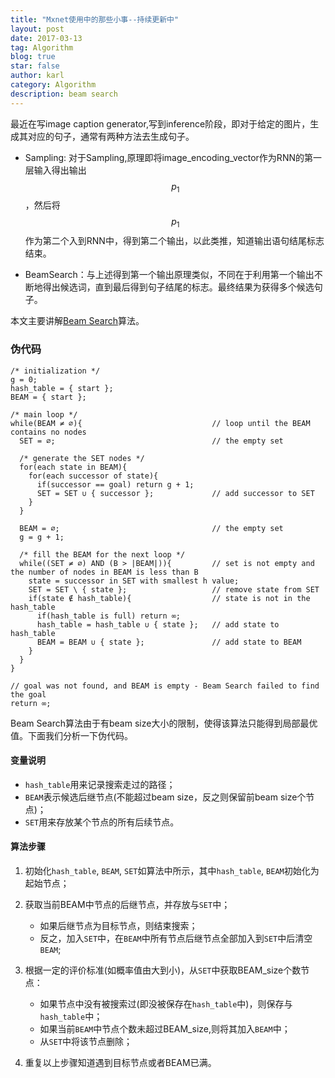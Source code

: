 ```yaml
---
title: "Mxnet使用中的那些小事--持续更新中"
layout: post
date: 2017-03-13
tag: Algorithm
blog: true
star: false
author: karl
category: Algorithm
description: beam search
---  
```


最近在写image caption generator,写到inference阶段，即对于给定的图片，生成其对应的句子，通常有两种方法去生成句子。　　

* Sampling: 对于Sampling,原理即将image_encoding_vector作为RNN的第一层输入得出输出$$p_{1}$$，然后将$$p_{1}$$作为第二个入到RNN中，得到第二个输出，以此类推，知道输出语句结尾标志结束。　　

* BeamSearch：与上述得到第一个输出原理类似，不同在于利用第一个输出不断地得出候选词，直到最后得到句子结尾的标志。最终结果为获得多个候选句子。　　

本文主要讲解[Beam Search](http://jhave.org/algorithms/graphs/beamsearch/beamsearch.shtml)算法。  

### 伪代码　　

```
/* initialization */
g = 0;
hash_table = { start };
BEAM = { start };

/* main loop */
while(BEAM ≠ ∅){                             // loop until the BEAM contains no nodes
  SET = ∅;                                   // the empty set

  /* generate the SET nodes */
  for(each state in BEAM){
    for(each successor of state){
      if(successor == goal) return g + 1;
      SET = SET ∪ { successor };             // add successor to SET
    }
  }

  BEAM = ∅;                                  // the empty set
  g = g + 1;

  /* fill the BEAM for the next loop */
  while((SET ≠ ∅) AND (B > |BEAM|)){         // set is not empty and the number of nodes in BEAM is less than B
    state = successor in SET with smallest h value;
    SET = SET \ { state };                   // remove state from SET
    if(state ∉ hash_table){                  // state is not in the hash_table
      if(hash_table is full) return ∞;
      hash_table = hash_table ∪ { state };   // add state to hash_table
      BEAM = BEAM ∪ { state };               // add state to BEAM
    }
  }
}

// goal was not found, and BEAM is empty - Beam Search failed to find the goal
return ∞;
```
Beam Search算法由于有beam size大小的限制，使得该算法只能得到局部最优值。下面我们分析一下伪代码。　　

#### 变量说明　　
* `hash_table`用来记录搜索走过的路径；  
* `BEAM`表示候选后继节点(不能超过beam size，反之则保留前beam size个节点)；  
* `SET`用来存放某个节点的所有后续节点。　　

#### 算法步骤　　

1. 初始化`hash_table`, `BEAM`, `SET`如算法中所示，其中`hash_table`, `BEAM`初始化为起始节点；  
2. 获取当前BEAM中节点的后继节点，并存放与`SET`中；　　
    * 如果后继节点为目标节点，则结束搜索；　　
    * 反之，加入`SET`中，在`BEAM`中所有节点后继节点全部加入到`SET`中后清空`BEAM`;  
    
3. 根据一定的评价标准(如概率值由大到小)，从`SET`中获取BEAM_size个数节点：　　
    * 如果节点中没有被搜索过(即没被保存在`hash_table`中)，则保存与`hash_table`中；　　
    * 如果当前`BEAM`中节点个数未超过BEAM_size,则将其加入`BEAM`中；　　　　
    * 从`SET`中将该节点删除；

4. 重复以上步骤知道遇到目标节点或者BEAM已满。



